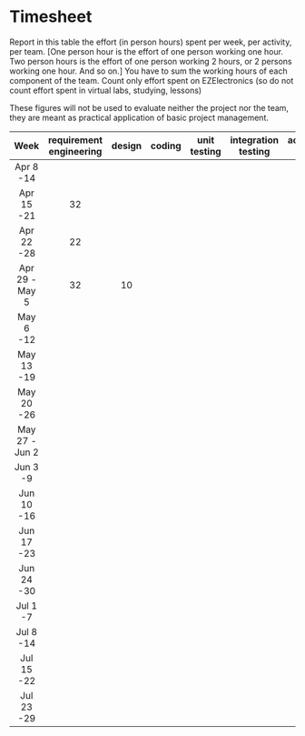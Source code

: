 # Timesheet

Report in this table the effort (in person hours) spent per week, per activity, per team.
[One person hour is the effort of one person working one hour.
Two person hours is the effort of one person working 2 hours, or 2 persons working one hour. And so on.]
You have to sum the working hours of each component of the team.
Count only effort spent on EZElectronics (so do not count effort spent in virtual labs, studying, lessons)

These figures will not be used to evaluate neither the project nor the team, they are meant as practical application of basic project management.

|      Week      | requirement engineering | design | coding | unit testing | integration testing | acceptance testing | management | git maven |
| :------------: | :---------------------: | :----: | :----: | :----------: | :-----------------: | :----------------: | :--------: | :-------: |
|   Apr 8 -14   |                         |        |        |              |                     |                    |            |           |
|  Apr 15 -21   |             32          |        |        |              |                     |                    |            |           |
|  Apr 22 -28   |             22          |        |        |              |                     |                    |            |           |
| Apr 29 -May 5 |            32             |  10      |        |              |                     |                    |            |           |
|   May 6 -12   |                         |        |        |              |                     |                    |            |           |
|  May 13 -19   |                         |        |        |              |                     |                    |            |           |
|  May 20 -26   |                         |        |        |              |                     |                    |            |           |
| May 27 -Jun 2 |                         |        |        |              |                     |                    |            |           |
|   Jun 3 -9    |                         |        |        |              |                     |                    |            |           |
|  Jun 10 -16   |                         |        |        |              |                     |                    |            |           |
|  Jun 17 -23   |                         |        |        |              |                     |                    |            |           |
|  Jun 24 -30   |                         |        |        |              |                     |                    |            |           |
|   Jul 1 -7    |                         |        |        |              |                     |                    |            |           |
|   Jul 8 -14   |                         |        |        |              |                     |                    |            |           |
|  Jul 15 -22   |                         |        |        |              |                     |                    |            |           |
|  Jul 23 -29   |                         |        |        |              |                     |                    |            |           |
